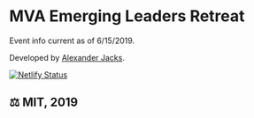 # MVA Emerging Leaders Retreat

Event info current as of 6/15/2019.

Developed by [Alexander Jacks](http://www.alexanderjacks.info).

[![Netlify Status](https://api.netlify.com/api/v1/badges/e4675148-756d-4746-bb33-740a833dd530/deploy-status)](https://app.netlify.com/sites/mvaelr/deploys)

## ⚖️ MIT, 2019
